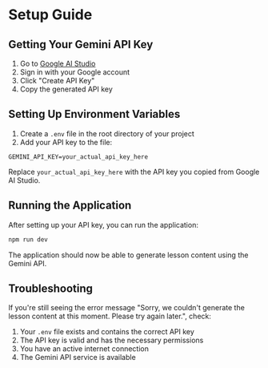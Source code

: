 # Setup Guide

## Getting Your Gemini API Key

1. Go to [Google AI Studio](https://makersuite.google.com/app/apikey)
2. Sign in with your Google account
3. Click "Create API Key"
4. Copy the generated API key

## Setting Up Environment Variables

1. Create a `.env` file in the root directory of your project
2. Add your API key to the file:

```
GEMINI_API_KEY=your_actual_api_key_here
```

Replace `your_actual_api_key_here` with the API key you copied from Google AI Studio.

## Running the Application

After setting up your API key, you can run the application:

```bash
npm run dev
```

The application should now be able to generate lesson content using the Gemini API.

## Troubleshooting

If you're still seeing the error message "Sorry, we couldn't generate the lesson content at this moment. Please try again later.", check:

1. Your `.env` file exists and contains the correct API key
2. The API key is valid and has the necessary permissions
3. You have an active internet connection
4. The Gemini API service is available
